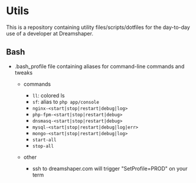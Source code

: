 # Utils

This is a repository containing utility files/scripts/dotfiles for the day-to-day use of a developer at Dreamshaper.


## Bash

- .bash_profile file containing aliases for command-line commands and tweaks
  - commands
    - `ll`: colored ls
    - `sf`: alias to `php app/console`
    - `nginx-<start|stop|restart|debug|log>`
    - `php-fpm-<start|stop|restart|debug>`
    - `dnsmasq-<start|stop|restart|debug>`
    - `mysql-<start|stop|restart|debug|log|err>`
    - `mongo-<start|stop|restart|debug|log>`
    - `start-all`
    - `stop-all`

  - other
    - ssh to dreamshaper.com will trigger "SetProfile=PROD" on your term
